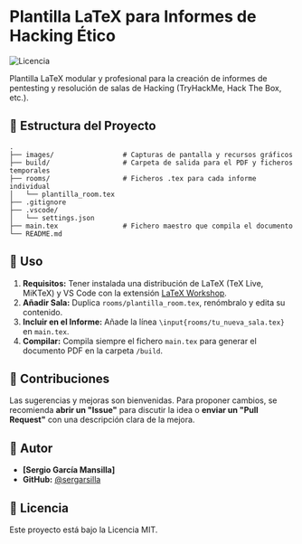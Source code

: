 # Plantilla LaTeX para Informes de Hacking Ético

![Licencia](https://img.shields.io/badge/license-MIT-blue.svg)

Plantilla LaTeX modular y profesional para la creación de informes de pentesting y resolución de salas de Hacking (TryHackMe, Hack The Box, etc.).

## 📂 Estructura del Proyecto

```
.
├── images/                 # Capturas de pantalla y recursos gráficos
├── build/                  # Carpeta de salida para el PDF y ficheros temporales
├── rooms/                  # Ficheros .tex para cada informe individual
│   └── plantilla_room.tex
├── .gitignore
├── .vscode/
│   └── settings.json
├── main.tex                # Fichero maestro que compila el documento
└── README.md
```

## 🚀 Uso

1.  **Requisitos:** Tener instalada una distribución de LaTeX (TeX Live, MiKTeX) y VS Code con la extensión [LaTeX Workshop](https://marketplace.visualstudio.com/items?itemName=James-Yu.LaTeX-Workshop).
2.  **Añadir Sala:** Duplica `rooms/plantilla_room.tex`, renómbralo y edita su contenido.
3.  **Incluir en el Informe:** Añade la línea `\input{rooms/tu_nueva_sala.tex}` en `main.tex`.
4.  **Compilar:** Compila siempre el fichero `main.tex` para generar el documento PDF en la carpeta `/build`.

## 🤝 Contribuciones

Las sugerencias y mejoras son bienvenidas. Para proponer cambios, se recomienda **abrir un "Issue"** para discutir la idea o **enviar un "Pull Request"** con una descripción clara de la mejora.

## 👤 Autor

-   **[Sergio García Mansilla]**
-   **GitHub:** [@sergarsilla](https://github.com/sergarsilla)

## 📄 Licencia

Este proyecto está bajo la Licencia MIT.